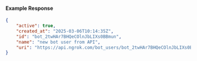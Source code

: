 <!-- Code generated for API Clients. DO NOT EDIT. -->

#### Example Response

```json
{
	"active": true,
	"created_at": "2025-03-06T10:14:35Z",
	"id": "bot_2twHAr7BHQeCOlnJbLIXs0BBmun",
	"name": "new bot user from API",
	"uri": "https://api.ngrok.com/bot_users/bot_2twHAr7BHQeCOlnJbLIXs0BBmun"
}
```
